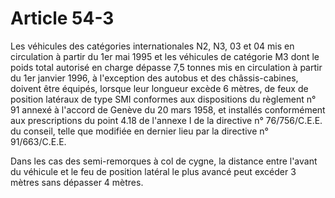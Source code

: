 # Article 54-3

Les véhicules des catégories internationales N2, N3, 03 et 04 mis en circulation à partir du 1er mai 1995 et les véhicules de catégorie M3 dont le poids total autorisé en charge dépasse 7,5 tonnes mis en circulation à partir du 1er janvier 1996, à l'exception des autobus et des châssis-cabines, doivent être équipés, lorsque leur longueur excède 6 mètres, de feux de position latéraux de type SMI conformes aux dispositions du règlement n° 91 annexé à l'accord de Genève du 20 mars 1958, et installés conformément aux prescriptions du point 4.18 de l'annexe I de la directive n° 76/756/C.E.E. du conseil, telle que modifiée en dernier lieu par la directive n° 91/663/C.E.E.

Dans les cas des semi-remorques à col de cygne, la distance entre l'avant du véhicule et le feu de position latéral le plus avancé peut excéder 3  mètres sans dépasser 4 mètres.
